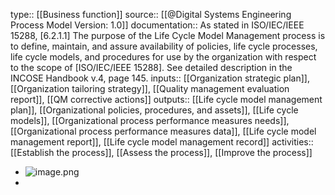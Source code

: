 type:: [[Business function]]
source:: [[@Digital Systems Engineering Process Model Version: 1.0]]
documentation:: As stated in ISO/IEC/IEEE 15288, [6.2.1.1] The purpose of the Life Cycle Model Management process is to define, maintain, and assure availability of policies, life cycle processes, life cycle models, and procedures for use by the organization with respect to the scope of [ISO/IEC/IEEE 15288].  See detailed description in the INCOSE Handbook v.4, page 145.
inputs:: [[Organization strategic plan]], [[Organization tailoring strategy]], [[Quality management evaluation report]], [[QM corrective actions]]
outputs:: [[Life cycle model management plan]], [[Organizational policies, procedures, and assets]], [[Life cycle models]], [[Organizational process performance measures needs]], [[Organizational process performance measures data]], [[Life cycle model management report]], [[Life cycle model management record]]
activities:: [[Establish the process]], [[Assess the process]], [[Improve the process]]

- ![image.png](../assets/image_1689500613829_0.png)
-